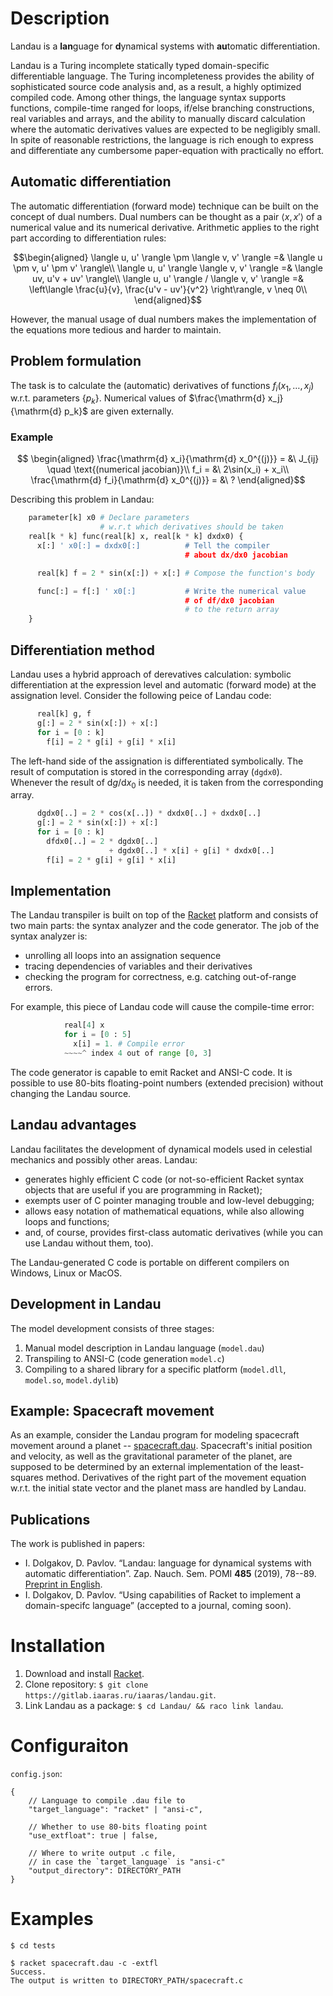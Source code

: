 # Description
Landau is a **lan**guage for **d**ynamical systems with **au**tomatic differentiation.

Landau is a Turing incomplete statically typed domain-specific differentiable language. 
The Turing incompleteness provides 
the ability of sophisticated source code analysis and, as a result, a highly optimized compiled code. 
Among other things, the language syntax supports functions, compile-time ranged for loops, if/else 
branching constructions, real variables and arrays, and the ability to manually discard calculation 
where the automatic derivatives values are expected to be negligibly small. In spite of reasonable 
restrictions, the language is rich enough to express and differentiate any cumbersome paper-equation 
with practically no effort.

## Automatic differentiation

The automatic differentiation (forward mode) technique can be built on the concept of dual numbers.
Dual numbers can be thought as a pair $`\langle x, x' \rangle`$ of a numerical value
and its numerical derivative. Arithmetic applies to the right part according to
differentiation rules:

```math
\begin{aligned}
\langle u, u' \rangle \pm \langle v, v' \rangle =& \langle u \pm v, u' \pm v' \rangle\\
\langle u, u' \rangle \langle v, v' \rangle =& \langle uv, u'v + uv' \rangle\\
\langle u, u' \rangle / \langle v, v' \rangle =& \left\langle \frac{u}{v}, \frac{u'v - uv'}{v^2} \right\rangle, v \neq 0\\
\end{aligned}
```

However, the manual usage of dual numbers makes the implementation of the equations more
tedious and harder to maintain.

## Problem formulation

The task is to calculate the (automatic) derivatives of functions $`f_i(x_1,\ldots,x_j)`$
w.r.t. parameters $`\{p_k\}`$. Numerical values of $`\frac{\mathrm{d} x_j}{\mathrm{d} p_k}`$
are given externally.

### Example

```math
    \begin{aligned}
      \frac{\mathrm{d} x_i}{\mathrm{d} x_0^{(j)}} = &\ J_{ij} \quad \text{(numerical jacobian)}\\
      f_i = &\ 2\sin(x_i) + x_i\\
      \frac{\mathrm{d} f_i}{\mathrm{d} x_0^{(j)}} = &\ ?
    \end{aligned}
```

Describing this problem in Landau:

```python
    parameter[k] x0 # Declare parameters
                    # w.r.t which derivatives should be taken
    real[k * k] func(real[k] x, real[k * k] dxdx0) { 
      x[:] ' x0[:] = dxdx0[:]          # Tell the compiler 
                                       # about dx/dx0 jacobian

      real[k] f = 2 * sin(x[:]) + x[:] # Compose the function's body

      func[:] = f[:] ' x0[:]           # Write the numerical value
                                       # of df/dx0 jacobian 
                                       # to the return array
    }
```

## Differentiation method

Landau uses a hybrid approach of derevatives calculation: symbolic differentiation 
at the expression level and automatic (forward mode) at the assignation level.
Consider the following peice of Landau code:
```python
      real[k] g, f
      g[:] = 2 * sin(x[:]) + x[:]
      for i = [0 : k]
        f[i] = 2 * g[i] + g[i] * x[i]
```
The left-hand side of the assignation is differentiated symbolically.
The result of computation is stored in the corresponding array (`dgdx0`).
Whenever the result of $`\mathrm{d}g/\mathrm{d}x_0`$ is needed, it is
taken from the corresponding array.
```python
      dgdx0[..] = 2 * cos(x[..]) * dxdx0[..] + dxdx0[..]
      g[:] = 2 * sin(x[:]) + x[:]
      for i = [0 : k]
        dfdx0[..] = 2 * dgdx0[..] 
                      + dgdx0[..] * x[i] + g[i] * dxdx0[..]
        f[i] = 2 * g[i] + g[i] * x[i]
```
## Implementation

The Landau transpiler is built on top of the [Racket](https://racket-lang.org) platform and consists of two main parts: the syntax analyzer 
and the code generator. The job of the syntax analyzer is:

- unrolling all loops into an assignation sequence
- tracing dependencies of variables and their derivatives
- checking the program for correctness, e.g. catching out-of-range errors.

For example, this piece of Landau code will cause the compile-time error:
    
```python
            real[4] x
            for i = [0 : 5]
              x[i] = 1. # Compile error
            ~~~~^ index 4 out of range [0, 3]
```

The code generator is capable to emit Racket and ANSI-C code. It is possible
to use 80-bits floating-point numbers (extended precision) without changing
the Landau source.

## Landau advantages

Landau facilitates the development of dynamical models used in celestial
mechanics and possibly other areas. Landau:

- generates highly efficient C code (or not-so-efficient Racket syntax
objects that are useful if you are programming in Racket);
- exempts user of C pointer managing trouble and low-level debugging;
- allows easy notation of mathematical equations, while also allowing loops and functions;
- and, of course, provides first-class automatic derivatives (while you can use Landau without them, too).

The Landau-generated C code is portable on different compilers on Windows, Linux or MacOS.

## Development in Landau

The model development consists of three stages:

1. Manual model description in Landau language (`model.dau`)
2. Transpiling to ANSI-C (code generation `model.c`)
3. Compiling to a shared library for a specific platform
  (`model.dll`, `model.so`, `model.dylib`)

## Example: Spacecraft movement

As an example, consider the Landau program for modeling spacecraft movement around a planet -- [spacecraft.dau](tests/spacecraft.dau).
Spacecraft's initial position and velocity, as well as the gravitational parameter of the planet, are supposed
to be determined by an external implementation of the least-squares method. Derivatives of the right part of the movement equation
w.r.t. the initial state vector and the planet mass are handled by Landau.

## Publications

The work is published in papers:
 - I. Dolgakov, D. Pavlov. “Landau: language for dynamical systems with automatic differentiation”. Zap. Nauch. Sem. POMI **485** (2019), 78--89. [Preprint in English](https://arxiv.org/abs/1905.10206).
 - I. Dolgakov, D. Pavlov. “Using capabilities of Racket to implement a domain-specifc language” (accepted to a journal, coming soon).

# Installation

1. Download and install [Racket](https://download.racket-lang.org/).
2. Clone repository: `$ git clone https://gitlab.iaaras.ru/iaaras/landau.git`.
3. Link Landau as a package: `$ cd Landau/ && raco link landau`.

# Configuraiton

`config.json`:
```
{   
    // Language to compile .dau file to
    "target_language": "racket" | "ansi-c", 

    // Whether to use 80-bits floating point
    "use_extfloat": true | false,

    // Where to write output .c file, 
    // in case the `target_language` is "ansi-c"
    "output_directory": DIRECTORY_PATH
}
```

# Examples
`$ cd tests`
```
$ racket spacecraft.dau -c -extfl
Success.
The output is written to DIRECTORY_PATH/spacecraft.c
```
